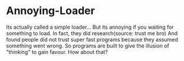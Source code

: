 # Annoying-Loader
Its actually called a simple loader... But its annoying if you waiting for something to load. 
In fact, they did research(source: trust me bro)
And found people did not trust super fast programs because they 
assumed something went wrong.
So programs are built to give the illusion of "thinking"
to gain favour. How about that?
